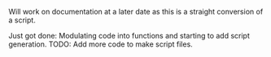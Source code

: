 Will work on documentation at a later date as this is a straight conversion of
a script.

Just got done: Modulating code into functions and starting to add script generation.
TODO: Add more code to make script files.
